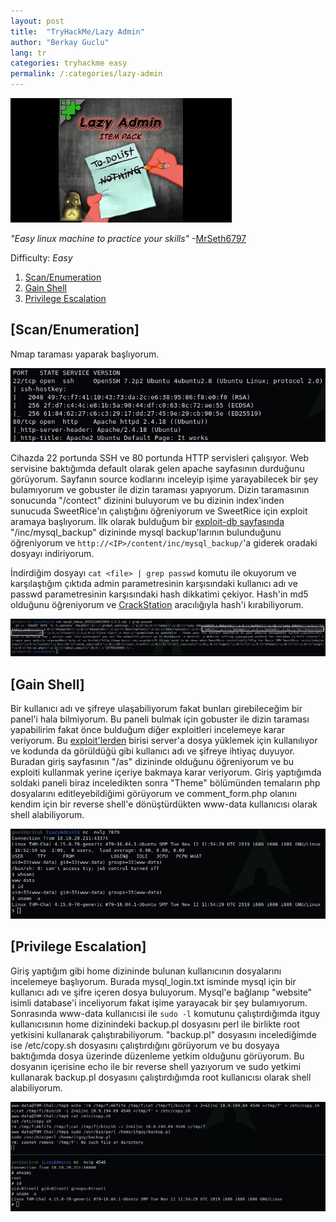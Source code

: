 ```yaml
---
layout: post
title:  "TryHackMe/Lazy Admin"
author: "Berkay Guclu"
lang: tr
categories: tryhackme easy
permalink: /:categories/lazy-admin
---
```

[<img src="/assets/images/tryhackme/lazy.jpeg" height="199">](https://tryhackme.com/room/lazyadmin)

*"Easy linux machine to practice your skills"* -[MrSeth6797](https://tryhackme.com/p/MrSeth6797)

Difficulty: *Easy*

1. [Scan/Enumeration](#scan/enumeration)
2. [Gain Shell](#gain-shell)
3. [Privilege Escalation](#privilege-escalation)

## [Scan/Enumeration]

Nmap taraması yaparak başlıyorum.

![lazy-1](/assets/images/tryhackme/lazy-1.png)

Cihazda 22 portunda SSH ve 80 portunda HTTP servisleri çalışıyor. Web servisine baktığımda default olarak gelen apache sayfasının durduğunu görüyorum. Sayfanın source kodlarını inceleyip işime yarayabilecek bir şey bulamıyorum ve gobuster ile dizin taraması yapıyorum. Dizin taramasının sonucunda "/contect" dizinini buluyorum ve bu dizinin index'inden sunucuda SweetRice'ın çalıştığını öğreniyorum ve SweetRice için exploit aramaya başlıyorum. İlk olarak bulduğum bir [exploit-db sayfasında](https://www.exploit-db.com/exploits/40718) "/inc/mysql_backup" dizininde mysql backup'larının bulunduğunu öğreniyorum ve `http://<IP>/content/inc/mysql_backup/`'a giderek oradaki dosyayı indiriyorum.

İndirdiğim dosyayı `cat <file> | grep passwd` komutu ile okuyorum ve karşılaştığım çıktıda admin parametresinin karşısındaki kullanıcı adı ve passwd parametresinin karşısındaki hash dikkatimi çekiyor. Hash'in md5 olduğunu öğreniyorum ve [CrackStation](https://crackstation.net/) aracılığıyla hash'i kırabiliyorum.

![lazy-2](/assets/images/tryhackme/lazy-2.png)


## [Gain Shell]

Bir kullanıcı adı ve şifreye ulaşabiliyorum fakat bunları girebileceğim bir panel'i hala bilmiyorum. Bu paneli bulmak için gobuster ile dizin taraması yapabilirim fakat önce bulduğum diğer exploitleri incelemeye karar veriyorum. Bu [exploit'lerden](https://www.exploit-db.com/exploits/40716) birisi server'a dosya yüklemek için kullanılıyor ve kodunda da görüldüğü gibi kullanıcı adı ve şifreye ihtiyaç duyuyor. Buradan giriş sayfasının "/as" dizininde olduğunu öğreniyorum ve bu exploiti kullanmak yerine içeriye bakmaya karar veriyorum. Giriş yaptığımda soldaki paneli biraz inceledikten sonra "Theme" bölümünden temaların php dosyalarını editleyebildiğimi görüyorum ve comment_form.php olanını kendim için bir reverse shell'e dönüştürdükten www-data kullanıcısı olarak shell alabiliyorum.

![lazy-3](/assets/images/tryhackme/lazy-3.png)


## [Privilege Escalation]

Giriş yaptığım gibi home dizininde bulunan kullanıcının dosyalarını incelemeye başlıyorum. Burada mysql_login.txt isminde mysql için bir kullanıcı adı ve şifre içeren dosya buluyorum. Mysql'e bağlanıp "website" isimli database'i inceliyorum fakat işime yarayacak bir şey bulamıyorum. Sonrasında www-data kullanıcısi ile `sudo -l` komutunu çalıştırdığımda itguy kullanıcısının home dizinindeki backup.pl dosyasını perl ile birlikte root yetkisini kullanarak çalıştırabiliyorum. "backup.pl" dosyasını incelediğimde ise /etc/copy.sh dosyasını çalıştırdığını görüyorum ve bu dosyaya baktığımda dosya üzerinde düzenleme yetkim olduğunu görüyorum. Bu dosyanın içerisine echo ile bir reverse shell yazıyorum ve sudo yetkimi kullanarak backup.pl dosyasını çalıştırdığımda root kullanıcısı olarak shell alabiliyorum.

![lazy-4](/assets/images/tryhackme/lazy-4.png)
